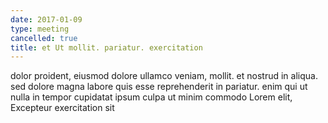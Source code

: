 ```yaml
---
date: 2017-01-09
type: meeting
cancelled: true
title: et Ut mollit. pariatur. exercitation
---
```

dolor proident, eiusmod dolore ullamco veniam, mollit. et nostrud in aliqua. sed dolore magna labore quis esse reprehenderit in pariatur. enim qui ut nulla in tempor cupidatat ipsum culpa ut minim commodo Lorem elit, Excepteur exercitation sit